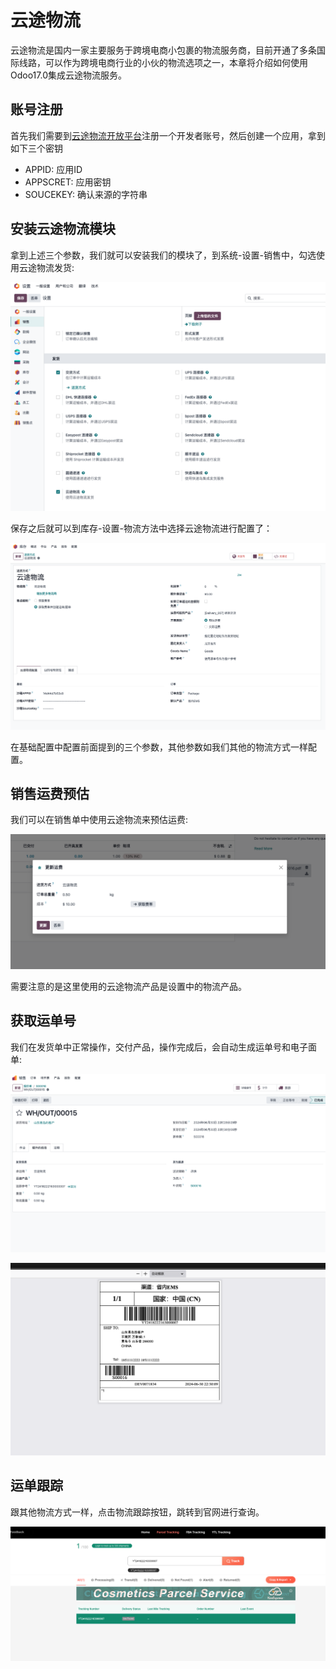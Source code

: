 # 云途物流

云途物流是国内一家主要服务于跨境电商小包裹的物流服务商，目前开通了多条国际线路，可以作为跨境电商行业的小伙的物流选项之一，本章将介绍如何使用Odoo17.0集成云途物流服务。

## 账号注册

首先我们需要到[云途物流开放平台](https://open.yunexpress.cn/)注册一个开发者账号，然后创建一个应用，拿到如下三个密钥

* APPID: 应用ID
* APPSCRET: 应用密钥
* SOUCEKEY: 确认来源的字符串

## 安装云途物流模块

拿到上述三个参数，我们就可以安装我们的模块了，到系统-设置-销售中，勾选使用云途物流发货:

![1](./images/yun1.png)

保存之后就可以到库存-设置-物流方法中选择云途物流进行配置了：

![2](./images/yun2.png)

在基础配置中配置前面提到的三个参数，其他参数如我们其他的物流方式一样配置。

## 销售运费预估

我们可以在销售单中使用云途物流来预估运费:

![3](./images/yun3.png)

需要注意的是这里使用的云途物流产品是设置中的物流产品。

## 获取运单号

我们在发货单中正常操作，交付产品，操作完成后，会自动生成运单号和电子面单:

![4](./images/yun4.png)

![5](./images/yun5.png)

## 运单跟踪

跟其他物流方式一样，点击物流跟踪按钮，跳转到官网进行查询。

![6](./images/yun7.png)